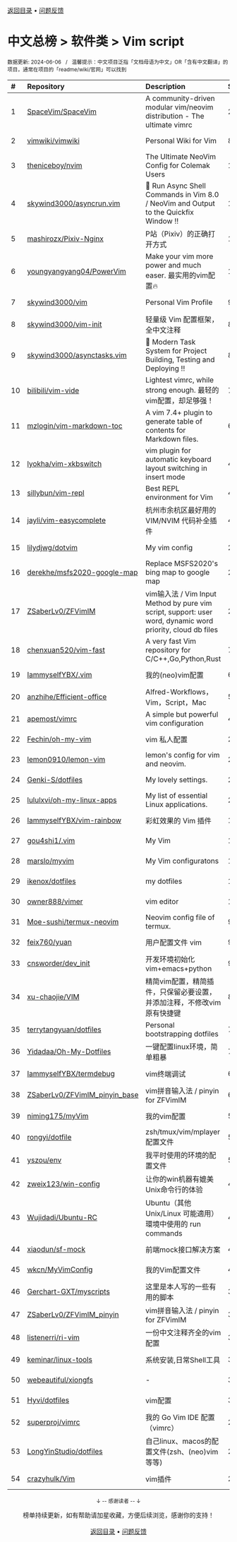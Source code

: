 <a href="https://github.com/GrowingGit/GitHub-Chinese-Top-Charts#github中文排行榜">返回目录</a> • <a href="/content/docs/feedback.md">问题反馈</a>

# 中文总榜 > 软件类 > Vim script
<sub>数据更新: 2024-06-06&nbsp;&nbsp;&nbsp;/&nbsp;&nbsp;&nbsp;温馨提示：中文项目泛指「文档母语为中文」OR「含有中文翻译」的项目，通常在项目的「readme/wiki/官网」可以找到</sub>

|#|Repository|Description|Stars|Updated|
|:-|:-|:-|:-|:-|
|1|[SpaceVim/SpaceVim](https://github.com/SpaceVim/SpaceVim)|A community-driven modular vim/neovim distribution - The ultimate vimrc|20143|2024-06-02|
|2|[vimwiki/vimwiki](https://github.com/vimwiki/vimwiki)|Personal Wiki for Vim|8612|2024-05-27|
|3|[theniceboy/nvim](https://github.com/theniceboy/nvim)|The Ultimate NeoVim Config for Colemak Users|1959|2024-06-01|
|4|[skywind3000/asyncrun.vim](https://github.com/skywind3000/asyncrun.vim)|:rocket: Run Async Shell Commands in Vim 8.0 / NeoVim and Output to the Quickfix Window !!|1827|2024-05-22|
|5|[mashirozx/Pixiv-Nginx](https://github.com/mashirozx/Pixiv-Nginx)|P站（Pixiv）的正确打开方式|1695|2024-02-22|
|6|[youngyangyang04/PowerVim](https://github.com/youngyangyang04/PowerVim)|Make your vim more power and much easer. 最实用的vim配置🔥|1566|2024-05-08|
|7|[skywind3000/vim](https://github.com/skywind3000/vim)|Personal Vim Profile|900|2024-05-27|
|8|[skywind3000/vim-init](https://github.com/skywind3000/vim-init)|轻量级 Vim 配置框架，全中文注释|896|2024-05-22|
|9|[skywind3000/asynctasks.vim](https://github.com/skywind3000/asynctasks.vim)|:rocket: Modern Task System for Project Building, Testing and Deploying !!|890|2023-12-11|
|10|[bilibili/vim-vide](https://github.com/bilibili/vim-vide)|Lightest vimrc, while strong enough. 最轻的vim配置，却足够强！|785|2024-04-20|
|11|[mzlogin/vim-markdown-toc](https://github.com/mzlogin/vim-markdown-toc)|A vim 7.4+ plugin to generate table of contents for Markdown files.|601|2024-04-15|
|12|[lyokha/vim-xkbswitch](https://github.com/lyokha/vim-xkbswitch)|vim plugin for automatic keyboard layout switching in insert mode|476|2024-03-12|
|13|[sillybun/vim-repl](https://github.com/sillybun/vim-repl)|Best REPL environment for Vim|438|2024-01-16|
|14|[jayli/vim-easycomplete](https://github.com/jayli/vim-easycomplete)|杭州市余杭区最好用的 VIM/NVIM 代码补全插件|403|2024-04-15|
|15|[lilydjwg/dotvim](https://github.com/lilydjwg/dotvim)|My vim config|280|2024-05-24|
|16|[derekhe/msfs2020-google-map](https://github.com/derekhe/msfs2020-google-map)|Replace MSFS2020's bing map to google map|277|2024-04-21|
|17|[ZSaberLv0/ZFVimIM](https://github.com/ZSaberLv0/ZFVimIM)|vim输入法 / Vim Input Method by pure vim script, support: user word, dynamic word priority, cloud db files|200|2024-06-02|
|18|[chenxuan520/vim-fast](https://github.com/chenxuan520/vim-fast)|A very fast Vim repository for C/C++,Go,Python,Rust|75|2024-05-09|
|19|[IammyselfYBX/.vim](https://github.com/IammyselfYBX/.vim)|我的(neo)vim配置|64|2024-05-23|
|20|[anzhihe/Efficient-office](https://github.com/anzhihe/Efficient-office)|Alfred-Workflows，Vim，Script，Mac|57|2024-02-20|
|21|[apemost/vimrc](https://github.com/apemost/vimrc)|A simple but powerful vim configuration|40|2024-05-21|
|22|[Fechin/oh-my-vim](https://github.com/Fechin/oh-my-vim)|vim 私人配置|27|2024-01-31|
|23|[lemon0910/lemon-vim](https://github.com/lemon0910/lemon-vim)|lemon's config for vim and neovim.|23|2024-05-31|
|24|[Genki-S/dotfiles](https://github.com/Genki-S/dotfiles)|My lovely settings.|23|2024-04-04|
|25|[lululxvi/oh-my-linux-apps](https://github.com/lululxvi/oh-my-linux-apps)|My list of essential Linux applications.|22|2024-03-12|
|26|[IammyselfYBX/vim-rainbow](https://github.com/IammyselfYBX/vim-rainbow)|彩虹效果的 Vim 插件|17|2024-05-15|
|27|[gou4shi1/.vim](https://github.com/gou4shi1/.vim)|My Vim|15|2024-04-09|
|28|[marslo/myvim](https://github.com/marslo/myvim)|My Vim configuratons |15|2024-05-02|
|29|[ikenox/dotfiles](https://github.com/ikenox/dotfiles)|my dotfiles|11|2024-05-23|
|30|[owner888/vimer](https://github.com/owner888/vimer)|vim editor|11|2024-02-29|
|31|[Moe-sushi/termux-neovim](https://github.com/Moe-sushi/termux-neovim)|Neovim config file of termux.|9|2024-01-23|
|32|[feix760/yuan](https://github.com/feix760/yuan)|用户配置文件 vim|9|2023-12-20|
|33|[cnsworder/dev_init](https://github.com/cnsworder/dev_init)|开发环境初始化 vim+emacs+python|9|2024-01-30|
|34|[xu-chaojie/VIM](https://github.com/xu-chaojie/VIM)|精简vim配置，精简插件，只保留必要设置，并添加注释，不修改vim原有快捷键|8|2024-04-30|
|35|[terrytangyuan/dotfiles](https://github.com/terrytangyuan/dotfiles)|Personal bootstrapping dotfiles |7|2024-06-04|
|36|[Yidadaa/Oh-My-Dotfiles](https://github.com/Yidadaa/Oh-My-Dotfiles)|一键配置linux环境，简单粗暴|7|2024-01-12|
|37|[IammyselfYBX/termdebug](https://github.com/IammyselfYBX/termdebug)|vim终端调试|6|2024-05-13|
|38|[ZSaberLv0/ZFVimIM_pinyin_base](https://github.com/ZSaberLv0/ZFVimIM_pinyin_base)|vim拼音输入法 / pinyin for ZFVimIM|6|2024-02-22|
|39|[niming175/myVim](https://github.com/niming175/myVim)|我的vim配置|5|2024-05-08|
|40|[rongyi/dotfile](https://github.com/rongyi/dotfile)|zsh/tmux/vim/mplayer配置文件|5|2024-02-26|
|41|[yszou/env](https://github.com/yszou/env)|我平时使用的环境的配置文件|5|2024-05-08|
|42|[zweix123/win-config](https://github.com/zweix123/win-config)|让你的win机器有媲美Unix命令行的体验|4|2024-02-29|
|43|[Wujidadi/Ubuntu-RC](https://github.com/Wujidadi/Ubuntu-RC)|Ubuntu（其他 Unix/Linux 可能適用）環境中使用的 run commands|4|2024-03-21|
|44|[xiaodun/sf-mock](https://github.com/xiaodun/sf-mock)|前端mock接口解决方案|4|2024-01-05|
|45|[wkcn/MyVimConfig](https://github.com/wkcn/MyVimConfig)|我的Vim配置文件|4|2024-01-16|
|46|[Gerchart-GXT/myscripts](https://github.com/Gerchart-GXT/myscripts)|这里是本人写的一些有用的脚本|3|2024-01-08|
|47|[ZSaberLv0/ZFVimIM_pinyin](https://github.com/ZSaberLv0/ZFVimIM_pinyin)|vim拼音输入法 / pinyin for ZFVimIM|3|2024-01-12|
|48|[listenerri/ri-vim](https://github.com/listenerri/ri-vim)|一份中文注释齐全的vim配置|3|2024-05-25|
|49|[keminar/linux-tools](https://github.com/keminar/linux-tools)|系统安装,日常Shell工具|3|2024-01-05|
|50|[webeautiful/xiongfs](https://github.com/webeautiful/xiongfs)|-|3|2024-03-12|
|51|[Hyvi/dotfiles](https://github.com/Hyvi/dotfiles)|vim配置|3|2023-12-06|
|52|[superproj/vimrc](https://github.com/superproj/vimrc)|我的 Go Vim IDE 配置（vimrc）|2|2024-01-31|
|53|[LongYinStudio/dotfiles](https://github.com/LongYinStudio/dotfiles)|自己linux、macos的配置文件(zsh、(neo)vim等等)|2|2024-03-17|
|54|[crazyhulk/Vim](https://github.com/crazyhulk/Vim)|vim插件|2|2024-05-24|

<div align="center">
    <p><sub>↓ -- 感谢读者 -- ↓</sub></p>
    榜单持续更新，如有帮助请加星收藏，方便后续浏览，感谢你的支持！
</div>

<br/>

<div align="center"><a href="https://github.com/GrowingGit/GitHub-Chinese-Top-Charts#github中文排行榜">返回目录</a> • <a href="/content/docs/feedback.md">问题反馈</a></div>
